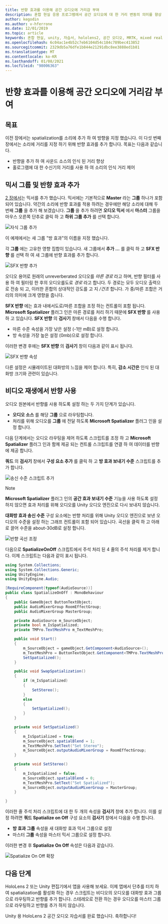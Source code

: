 ```yaml
---
title: 반향 효과를 이용해 공간 오디오에 거리감 부여
description: 혼합 현실 응용 프로그램에서 공간 오디오에 대 한 거리 변동의 의미를 향상 시키기 위해 반향 효과를 추가 하는 방법에 대해 알아봅니다.
author: kegodin
ms.author: v-hferrone
ms.date: 12/01/2019
ms.topic: article
keywords: 혼합 현실, unity, 자습서, hololens2, 공간 오디오, MRTK, mixed reality toolkit, UWP, Windows 10, HRTF, head 관련 전송 함수, 반향, Microsoft Spatializer, 오디오 믹서, SFX 반향
ms.openlocfilehash: 6c04ac1e4b52c7eb6104d54c184c789bec413852
ms.sourcegitcommit: 2329db5a76dfe1b844e21291dbc8ee3888ed1b81
ms.translationtype: MT
ms.contentlocale: ko-KR
ms.lasthandoff: 01/08/2021
ms.locfileid: "98006363"
---
```

# <a name="using-reverb-to-add-distance-to-spatial-audio"></a>반향 효과를 이용해 공간 오디오에 거리감 부여

## <a name="objectives"></a>목표

이전 장에서는 spatialization를 소리에 추가 하 여 방향을 지정 했습니다. 이 다섯 번째 장에서는 소리에 거리를 지정 하기 위해 반향 효과를 추가 합니다. 목표는 다음과 같습니다.
* 반향을 추가 하 여 사운드 소스의 인식 된 거리 향상
* 홀로그램에 대 한 수신기의 거리를 사용 하 여 소리의 인식 거리 제어

## <a name="add-a-mixer-group-and-a-reverb-effect"></a>믹서 그룹 및 반향 효과 추가

[2 장에서](unity-spatial-audio-ch2.md)는 믹서를 추가 했습니다. 믹서에는 기본적으로 **Master** 라는 **그룹** 하나가 포함 되어 있습니다. 약간의 소리에 반향 효과를 적용 하려는 경우에만 해당 소리에 대해 두 번째 **그룹** 을 추가 해 보겠습니다. **그룹** 을 추가 하려면 **오디오 믹서** 에서 **마스터** 그룹을 마우스 오른쪽 단추로 클릭 하 고 **하위 그룹 추가** 를 선택 합니다.

![자식 그룹 추가](images/spatial-audio/add-child-group.png)

이 예제에서는 새 그룹 "방 효과"의 이름을 지정 했습니다.

각 **그룹** 에는 고유한 영향 집합이 있습니다. 새 그룹에서 **추가 ...** 를 클릭 하 고 **SFX 반향** 를 선택 하 여 새 그룹에 반향 효과를 추가 합니다.

![SFX 반향 추가](images/spatial-audio/add-sfx-reverb.png)

오디오 용어로 원래의 unreverberated 오디오를 _마른 경로_ 라고 하며, 반향 필터를 사용 하 여 필터링 한 후의 오디오를도로 _경로_ 라고 합니다. 두 경로는 모두 오디오 출력으로 전송 되 고, 이러한 혼합의 상대적인 강도를 고 지 _/건조_ 합니다. 가 중/마른 조합은 거리의 의미에 크게 영향을 줍니다.

**SFX 반향** 에는 효과 내에서도로/마른 조합을 조정 하는 컨트롤이 포함 됩니다. **Microsoft Spatializer** 플러그 인은 마른 경로를 처리 하기 때문에 **SFX 반향** 를 사용 하 고 있습니다. **SFX 반향** 의 **검사기** 창에서 다음을 수행 합니다.
* 마른 수준 속성을 가장 낮은 설정 (-1만 mB)로 설정 합니다.
* 방 속성을 가장 높은 설정 (0mb)으로 설정 합니다.

이러한 변경 후에는 **SFX 반향** 의 **검사기** 창이 다음과 같이 표시 됩니다.

![SFX 반향 속성](images/spatial-audio/sfx-reverb-properties.png)

다른 설정은 시뮬레이트된 대화방의 느낌을 제어 합니다. 특히, **감소 시간은** 인식 된 대화방 크기와 관련이 있습니다. 

## <a name="enable-reverb-on-the-video-playback"></a>비디오 재생에서 반향 사용

오디오 원본에서 반향를 사용 하도록 설정 하는 두 가지 단계가 있습니다.
* **오디오 소스** 를 해당 **그룹** 으로 라우팅합니다.
* 처리를 위해 오디오를 **그룹** 에 전달 하도록 **Microsoft Spatializer** 플러그 인을 설정 합니다.

다음 단계에서는 오디오 라우팅을 제어 하도록 스크립트를 조정 하 고 **Microsoft Spatializer** 플러그 인과 함께 제공 되는 컨트롤 스크립트를 연결 하 여 데이터를 반향에 제공 합니다.

**쿼드** 의 **검사기** 창에서 **구성 요소 추가** 를 클릭 하 고 **방 효과 보내기 수준** 스크립트를 추가 합니다.

![송신 수준 스크립트 추가](images/spatial-audio/add-send-level-script.png)

> [!NOTE]
> **Microsoft Spatializer** 플러그 인의 **공간 효과 보내기 수준** 기능을 사용 하도록 설정 하지 않으면 효과 처리를 위해 오디오를 Unity 오디오 엔진으로 다시 보내지 않습니다.

**대화방 효과 송신 수준** 구성 요소에는 반향 처리를 위해 Unity 오디오 엔진으로 보낸 오디오의 수준을 설정 하는 그래프 컨트롤이 포함 되어 있습니다. 곡선을 클릭 하 고 아래로 끌어 수준을 about-30dB로 설정 합니다.

![반향 곡선 조정](images/spatial-audio/adjust-reverb-curve.png)

다음으로 **SpatializeOnOff** 스크립트에서 주석 처리 된 4 줄의 주석 처리를 제거 합니다. 이제 스크립트는 다음과 같이 표시 됩니다.
```c#
using System.Collections;
using System.Collections.Generic;
using UnityEngine;
using UnityEngine.Audio;

[RequireComponent(typeof(AudioSource))]
public class SpatializeOnOff : MonoBehaviour
{
    public GameObject ButtonTextObject;
    public AudioMixerGroup RoomEffectGroup;
    public AudioMixerGroup MasterGroup;

    private AudioSource m_SourceObject;
    private bool m_IsSpatialized;
    private TMPro.TextMeshPro m_TextMeshPro;

    public void Start()
    {
        m_SourceObject = gameObject.GetComponent<AudioSource>();
        m_TextMeshPro = ButtonTextObject.GetComponent<TMPro.TextMeshPro>();
        SetSpatialized();
    }

    public void SwapSpatialization()
    {
        if (m_IsSpatialized)
        {
            SetStereo();
        }
        else
        {
            SetSpatialized();
        }
    }

    private void SetSpatialized()
    {
        m_IsSpatialized = true;
        m_SourceObject.spatialBlend = 1;
        m_TextMeshPro.SetText("Set Stereo");
        m_SourceObject.outputAudioMixerGroup = RoomEffectGroup;
    }

    private void SetStereo()
    {
        m_IsSpatialized = false;
        m_SourceObject.spatialBlend = 0;
        m_TextMeshPro.SetText("Set Spatialized");
        m_SourceObject.outputAudioMixerGroup = MasterGroup;
    }

}
```

이러한 줄 주석 처리 스크립트에 대 한 두 개의 속성을 **검사기** 창에 추가 합니다. 이를 설정 하려면 **쿼드** **Spatialize on Off** 구성 요소의 **검사기** 창에서 다음을 수행 합니다.
* **방 효과 그룹** 속성을 새 대화방 효과 믹서 그룹으로 설정
* 마스터 **그룹** 속성을 마스터 믹서 그룹으로 설정 합니다.

이러한 변경 후 **Spatialize On Off** 속성은 다음과 같습니다.

![Spatialize On Off 확장](images/spatial-audio/spatialize-on-off-extended.png)

## <a name="next-steps"></a>다음 단계

HoloLens 2 또는 Unity 편집기에서 앱을 사용해 보세요. 이제 앱에서 단추를 터치 하 여 spatialization를 활성화 하는 경우 스크립트는 비디오의 오디오를 대화방 효과 그룹으로 라우팅하고 반향를 추가 합니다. 스테레오로 전환 하는 경우 오디오를 마스터 그룹으로 라우팅하고 반향를 추가 하지 않습니다.

Unity 용 HoloLens 2 공간 오디오 자습서를 완료 했습니다. 축하합니다!


